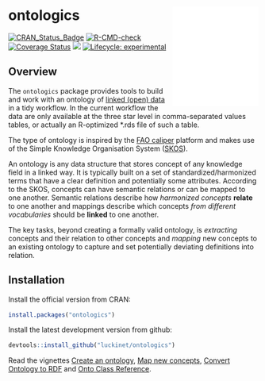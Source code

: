 
<!-- README.md is generated from README.Rmd. Please edit that file -->

# ontologics <a href='https://github.com/luckinet/ontologics/'><img src='man/figures/logo.svg' align="right" height="200" /></a>

<!-- badges: start -->

[![CRAN_Status_Badge](http://www.r-pkg.org/badges/version/ontologics)](https://cran.r-project.org/package=ontologics)
[![R-CMD-check](https://github.com/luckinet/ontologics/workflows/R-CMD-check/badge.svg)](https://github.com/luckinet/ontologics/actions)
[![Coverage
Status](https://codecov.io/gh/luckinet/ontologics/branch/master/graph/badge.svg)](https://codecov.io/github/luckinet/ontologics?branch=master)
[![](http://cranlogs.r-pkg.org/badges/grand-total/ontologics)](https://cran.r-project.org/package=geometr)
[![Lifecycle:
experimental](https://img.shields.io/badge/lifecycle-experimental-orange.svg)](https://lifecycle.r-lib.org/articles/stages.html#experimental)
<!-- badges: end -->

## Overview

The `ontologics` package provides tools to build and work with an
ontology of [linked (open)
data](https://en.wikipedia.org/wiki/Linked_data) in a tidy workflow. In
the current workflow the data are only available at the three star level
in comma-separated values tables, or actually an R-optimized \*.rds file
of such a table.

The type of ontology is inspired by the [FAO
caliper](https://datalab.review.fao.org/datalab/caliper/web/) platform
and makes use of the Simple Knowledge Organisation System
([SKOS](https://www.w3.org/TR/skos-reference/)).

An ontology is any data structure that stores concept of any knowledge
field in a linked way. It is typically built on a set of
standardized/harmonized terms that have a clear definition and
potentially some attributes. According to the SKOS, concepts can have
semantic relations or can be mapped to one another. Semantic relations
describe how *harmonized concepts* **relate** to one another and
mappings describe which concepts *from different vocabularies* should be
**linked** to one another.

The key tasks, beyond creating a formally valid ontology, is
*extracting* concepts and their relation to other concepts and *mapping*
new concepts to an existing ontology to capture and set potentially
deviating definitions into relation.

## Installation

Install the official version from CRAN:

``` r
install.packages("ontologics")
```

Install the latest development version from github:

``` r
devtools::install_github("luckinet/ontologics")
```

Read the vignettes [Create an
ontology](https://luckinet.github.io/ontologics/articles/create_an_ontology.html),
[Map new
concepts](https://luckinet.github.io/ontologics/articles/map_new_concepts.html),
[Convert Ontology to
RDF](https://luckinet.github.io/ontologics/articles/conversion_to_rdf.html)
and [Onto Class Reference](https://luckinet.github.io/ontologics/articles/ontology_database_description.html).
